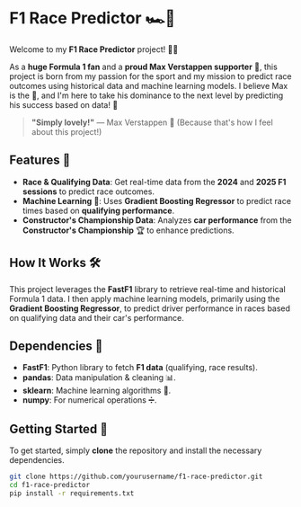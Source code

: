 # F1 Race Predictor 🏎️💨

Welcome to my **F1 Race Predictor** project! 🚗💨

As a **huge Formula 1 fan** and a **proud Max Verstappen supporter** 🦁, this project is born from my passion for the sport and my mission to predict race outcomes using historical data and machine learning models. I believe Max is the 🐐, and I'm here to take his dominance to the next level by predicting his success based on data! 🚀

> **"Simply lovely!"** — Max Verstappen 🦁 (Because that's how I feel about this project!)

## Features 🌟

- **Race & Qualifying Data**: Get real-time data from the **2024** and **2025 F1 sessions** to predict race outcomes.
- **Machine Learning** 🤖: Uses **Gradient Boosting Regressor** to predict race times based on **qualifying performance**.
- **Constructor's Championship Data**: Analyzes **car performance** from the **Constructor's Championship** 🏆 to enhance predictions.

## How It Works 🛠️

This project leverages the **FastF1** library to retrieve real-time and historical Formula 1 data. I then apply machine learning models, primarily using the **Gradient Boosting Regressor**, to predict driver performance in races based on qualifying data and their car's performance.

## Dependencies 🔧

- **FastF1**: Python library to fetch **F1 data** (qualifying, race results).
- **pandas**: Data manipulation & cleaning 📊.
- **sklearn**: Machine learning algorithms 🧠.
- **numpy**: For numerical operations ➗.

## Getting Started 🚀

To get started, simply **clone** the repository and install the necessary dependencies.

```bash
git clone https://github.com/yourusername/f1-race-predictor.git
cd f1-race-predictor
pip install -r requirements.txt
